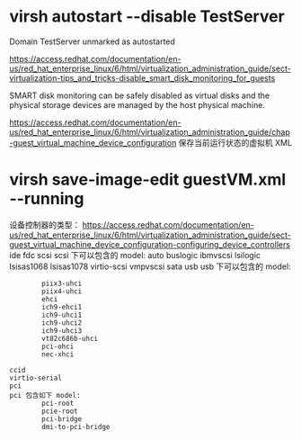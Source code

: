 


# virsh autostart --disable TestServer
Domain TestServer unmarked as autostarted


https://access.redhat.com/documentation/en-us/red_hat_enterprise_linux/6/html/virtualization_administration_guide/sect-virtualization-tips_and_tricks-disable_smart_disk_monitoring_for_guests

SMART disk monitoring can be safely disabled as virtual disks and the physical storage devices are managed by the host physical machine. 


https://access.redhat.com/documentation/en-us/red_hat_enterprise_linux/6/html/virtualization_administration_guide/chap-guest_virtual_machine_device_configuration
保存当前运行状态的虚拟机 XML
 # virsh save-image-edit guestVM.xml --running 


设备控制器的类型：
https://access.redhat.com/documentation/en-us/red_hat_enterprise_linux/6/html/virtualization_administration_guide/sect-guest_virtual_machine_device_configuration-configuring_device_controllers
    ide
    fdc
    scsi
	scsi 下可以包含的 model:
		     auto
		    buslogic
		    ibmvscsi
		    lsilogic
		    lsisas1068
		    lsisas1078
		    virtio-scsi
		    vmpvscsi 
    sata
    usb
	usb 下可以包含的 model:
		
        	piix3-uhci
    		piix4-uhci
    		ehci
    		ich9-ehci1
    		ich9-uhci1
    		ich9-uhci2
    		ich9-uhci3
    		vt82c686b-uhci
    		pci-ohci
    		nec-xhci 
	
    ccid
    virtio-serial
    pci 
	pci 包含如下 model:
    		pci-root
    		pcie-root
    		pci-bridge
    		dmi-to-pci-bridge 


